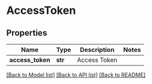 # AccessToken

## Properties
Name | Type | Description | Notes
------------ | ------------- | ------------- | -------------
**access_token** | **str** | Access Token | 

[[Back to Model list]](../README.md#documentation-for-models) [[Back to API list]](../README.md#documentation-for-api-endpoints) [[Back to README]](../README.md)


